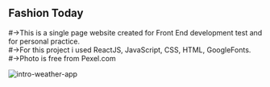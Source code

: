 ## Fashion Today

#->This is a single page website created for Front End development test and for personal practice.<br />
#->For this project i used ReactJS, JavaScript, CSS, HTML, GoogleFonts.<br />
#->Photo is free from Pexel.com<br />

![intro-weather-app](https://user-images.githubusercontent.com/35012587/49188999-9f518880-f364-11e8-95f1-ca580904ecfc.jpg)
